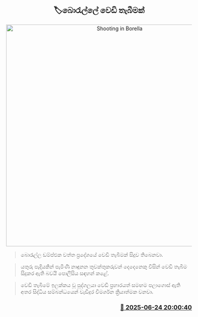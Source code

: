 <p align='center'><b><h2 align='center' title='Shooting in Borella'>🏷බොරැල්ලේ වෙඩි තැබීමක්</h2></b></p>
<p align='center'><img src='https://helakuru.sgp1.cdn.digitaloceanspaces.com/esana/images/lib/crime-death.jpg' width='600' alt='Shooting in Borella'></p>

> බොරැල්ල ඩම්ප්එක වත්ත ප්‍රදේශයේ වෙඩි තැබීමක් සිදුව තිබෙනවා.

> යතුරු පැදියකින් පැමිණි නාඳුනන තුවක්තුකරුවන් දෙදෙනෙකු විසින් වෙඩි තැබීම සිදුකර ඇති බවයි පොලීසිය සඳහන් කළේ.

> වෙඩි තැබීමේ ඉලක්කය වූ පුද්ගලයා වෙඩි ප්‍රහාරයත් සමඟම පලාගොස් ඇති අතර සිද්ධිය සම්බන්ධයෙන් වැඩිදුර විමර්ශන ක්‍රියාත්මක වනවා.



<h3 align='right'><a href='https://www.helakuru.lk/esana/p/111313/'>📅 2025-06-24 20:00:40</a></h3>
